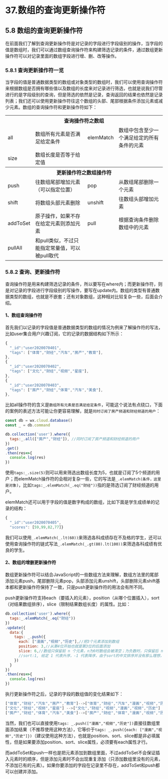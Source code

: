 # 37.数组的查询更新操作符

## 5.8 数组的查询更新操作符
在前面我们了解到查询更新操作符是对记录的字段进行字段级别的操作，当字段的值是数组时，我们可以通过数组查询操作符来构建筛选记录的条件，通过数组更新操作符可以对记录里面的数组字段进行增、删、改等操作。

### 5.8.1 查询更新操作符一览
当字段的值是普通数据类型的数组或对象类型的数组时，我们可以使用查询操作符来根据数组是否拥有哪些值以及数组的长度来对记录进行筛选，也就是说我们尽管进行的是字段级别的查询，但是筛选的依然是记录，查询返回的结果也依然是记录列表；我们还可以使用更新操作符往这个数组的头部、尾部根据条件添加元素或减少元素。数组的查询操作符和更新操作符如下：
<table class="table table-bordered table-striped"><tbody>
<tr><th style="text-align: center;" colspan="4">查询操作符之数组</th>
</tr><tr><td>all</td><td>数组所有元素是否满足给定条件</td><td>elemMatch</td><td>数组中包含至少一个满足给定的所有条件的元素</td></tr>
<tr><td>size</td><td>数组长度是否等于给定值</td><td></td><td></td></tr>
<tr><th style="text-align: center;" colspan="4">更新操作符之数组操作符</th>
</tr><tr><td>push</td><td>往数组尾部增加元素（可以指定位置）</td><td>pop</td><td>从数组尾部删除一个元素</td></tr>
<tr><td>shift</td><td>将数组头部元素删除</td><td>unshift</td><td>往数组头部增加元素</td></tr>
<tr><td>addToSet</td><td>原子操作，如果不存在给定元素则添加元素</td><td>pull</td><td>根据查询条件删除数组中的元素</td>
</tr><tr><td>pullAll</td><td>和pull类似，不过只能指定常量值，可以被pull取代</td><td></td><td></td></tr>
</tbody>
</table>

### 5.8.2 查询、更新操作符
查询操作符是用来构建筛选记录的条件，所以要写在where内；而更新操作符，则是对记录的字段进行字段级别的写操作，要写在update内。数组的类型有普通数据类型的数组，也就是不嵌套；还有对象数组，这种相对比较复杂一些，后面会介绍。

#### 1、数组查询操作符
首先我们以记录的字段值是普通数据类型的数组的情况为例来了解操作符的写法，比如user集合用户兴趣订阅，它的记录的数据结构如下所示：
```javascript
{
  "_id":"user2020070401",
  "tags": ["体育","财经","汽车","房产","教育"],
},
{
  "_id":"user2020070402",
  "tags": ["文化","财经","视频","星座"],
},
{
  "_id":"user2020070403",
  "tags": ["房产","财经","体育","汽车","美食"],
},
```
比如all操作符的含义是`数组所有元素是否满足给定条件`，可能这个说法有点绕口，下面的案例的表述方法可能让你更容易理解，就是`同时订阅了房产频道和财经频道的用户`：
```javascript
const db = wx.cloud.database()
const _ = db.command

db.collection('user').where({
  tags:_.all(["房产","财经"]), //同时订阅了房产频道和财经频道的用户
})
.get()
.then(res=>{
  console.log(res)
})
```
使用`tags:_.size(5)`则可以用来筛选出数组长度为5，也就是订阅了5个频道的用户；而elemMatch操作符的会相对复杂一些，它的写法是`_.elemMatch(条件，这里是对象)`，比如`tags:_.elemMatch(_.eq("财经"))`指的是筛选订阅了财经频道的用户。

elemMatch还可以用于字段的值是数字构成的数组，比如下面是学生成绩单的记录的结构：
```javascript
{
  "_id":"user2020070405",
  "scores": [59,99,82,77]}
```
我们可以使用`_.elemMatch(_.lt(60))`来筛选各科成绩存在不及格的学生，还可以使用查询操作符的链式写法`_.elemMatch(_.gt(80).lt(100))`来筛选各科成绩有优良的学生。

#### 2、数组的增删更新操作符
数组更新操作符可以结合JavaScript的一些数组方法来理解，数组方法里的尾部添加元素push，尾部删除元素pop，头部添加元素unshift，头部删除元素shift基本都和更新操作符保持了一致，只是push更新操作符的用法会有所不同。

push更新操作符支持each（要插入的元素），position（从哪个位置插入），sort（对结果数组排序），slice（限制结果数组长度）的属性。比如：
```javascript
db.collection('user').where({
  tags:_.elemMatch(_.eq("财经"))
})
.update({
  data:{
    tags: _.push({
      each: ["漫画","视频","历史"],//把3个元素添加到数组
      position: 3,//从第4位开始也就是第3位的后面添加
      slice: 6,//数组只保留前 n 个元素，n为0时数组会被清空；为负数时，只保留后 n 个元素
      //sort:1, 给定 1 代表升序，-1 代表降序，由于sort的中文排序并没有那么理想，而且还会打算position的位置，所以你可以按情况来使用
    })
  }
})
.then(res=>{
  console.log(res)
})
```
执行更新操作符之后，记录的字段的数组值的变化结果如下：
```javascript
["体育","财经","汽车","房产","教育"]-->["体育","财经","汽车","漫画","视频","历史"]
["文化","财经","视频","星座"] -->["文化","财经","视频","漫画","视频","历史"] 
["房产","财经","体育","汽车","美食"]-->["房产","财经","体育","漫画","视频","历史"]
```
当然，我们也可以直接使用`tags: _.push(["漫画","视频","历史"])`直接往数组里面添加结果（不推荐使用这种方法），它等价于`tags: _.push({each: ["漫画","视频","历史"]})`（建议使用这种方法），也就是position、sort、slice都是非必填属性，但是如果要添加position、sort、slice属性，必须要有each属性才行。

而addToSet和push一样也是把元素添加到数组里面，不过addToSet不会保证插入元素时的顺序，但是添加元素时不会出现重复添加（只添加数组里没有的元素，不添加已有的元素）。如果你要添加的字段在记录里不存在，addToSet和push都可以创建并添加。